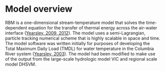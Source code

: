 # Model overview

RBM is a one-dimensional stream-temperature model that solves the time-dependent equation for the transfer of thermal energy across the air-water interface ([Yearsley, 2009, 2012](http://github.com/jyearsley/RBM/docs/Documentation/References.md)). The model uses a semi-Lagrangian, particle tracking numerical scheme that is highly scalable in space and time. The model software was written initially for purposes of developing the Total Maximum Daily Load (TMDL) for water temperature in the Columbia River system ([Yearsley, 2003](Documentation/References.md)). The model had been modified to make use of the output from the large-scale hydrologic model VIC and regional scale model DHSVM.
